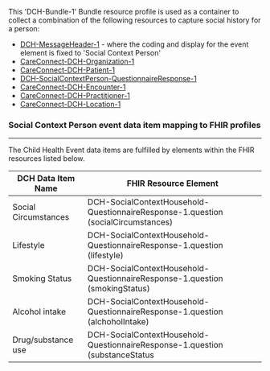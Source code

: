 This 'DCH-Bundle-1' Bundle resource profile is used as a container to collect a combination of the following resources to capture social history for a person:

- [DCH-MessageHeader-1] - where the coding and display for the event element is fixed to 'Social Context Person'
- [CareConnect-DCH-Organization-1]
- [CareConnect-DCH-Patient-1]
- [DCH-SocialContextPerson-QuestionnaireResponse-1]
- [CareConnect-DCH-Encounter-1]
- [CareConnect-DCH-Practitioner-1]
- [CareConnect-DCH-Location-1]

### Social Context Person event data item mapping to FHIR profiles ###
----------
The Child Health Event data items are fulfilled by elements within the FHIR resources listed below.
                                                                                                   
| DCH Data Item Name     | FHIR Resource Element                                                             |
|------------------------|-----------------------------------------------------------------------------------|
| Social   Circumstances | DCH-SocialContextHousehold-QuestionnaireResponse-1.question (socialCircumstances) |
| Lifestyle              | DCH-SocialContextHousehold-QuestionnaireResponse-1.question (lifestyle)           |
| Smoking Status         | DCH-SocialContextHousehold-QuestionnaireResponse-1.question (smokingStatus)       |
| Alcohol   intake       | DCH-SocialContextHousehold-QuestionnaireResponse-1.question (alchoholIntake)      |
| Drug/substance use     | DCH-SocialContextHousehold-QuestionnaireResponse-1.question (substanceStatus      |

[DCH-MessageHeader-1]:dch-messageheader-1.html
[CareConnect-DCH-Organization-1]:careconnect-dch-organization-1.html
[CareConnect-DCH-Patient-1]:careconnect-dch-patient-1.html
[CareConnect-DCH-Encounter-1]:careconnect-dch-encounter-1.html
[DCH-SocialContextPerson-QuestionnaireResponse-1]:dch-socialcontextperson-questionnaireresponse-1.html
[CareConnect-DCH-Practitioner-1]:careconnect-dch-practitioner-1.html
[CareConnect-DCH-Location-1]:careconnect-dch-location-1.html

